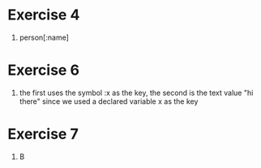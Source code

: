 # Exercise 4
1) person[:name]

# Exercise 6
1) the first uses the symbol :x as the key, the second is the text value
   "hi there" since we used a declared variable x as the key

# Exercise 7
1) B